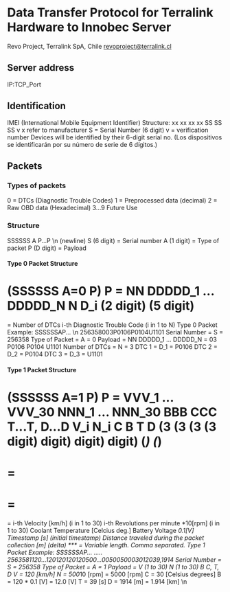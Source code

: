 # Data Transfer Protocol for Terralink Hardware to Innobec Server


Revo Project,
Terralink SpA, Chile
revoproject@terralink.cl

## Server address


IP:TCP_Port

## Identification


IMEI (International Mobile Equipment Identifier)
Structure:
xx xx xx xx SS SS SS v
x refer to manufacturer
S = Serial Number (6 digit)
v = verification number
Devices will be identified by their 6-digit serial no.
(Los dispositivos se identificarán por su número de serie de 6 dígitos.)

## Packets

### Types of packets


0 = DTCs (Diagnostic Trouble Codes)
1 = Preprocessed data (decimal)
2 = Raw OBD data (Hexadecimal)
3...9 Future Use

### Structure


SSSSSS A P...P \n (newline)
S (6 digit) = Serial number
A (1 digit) = Type of packet
P (D digit) = Payload

#### Type 0 Packet Structure


(SSSSSS A=0 P) P = NN DDDDD_1 ... DDDDD_N
N
D_i
(2 digit)
(5 digit)
=
=
Number of DTCs
i-th Diagnostic Trouble Code (i in 1 to N)
Type 0 Packet Example:
SSSSSSAP...
\n
256358003P0106P0104U1101
Serial Number = S = 256358
Type of Packet = A = 0
Payload = NN DDDDD_1 ... DDDDD_N = 03 P0106 P0104 U1101
Number of DTCs = N = 3
DTC 1 = D_1 = P0106
DTC 2 = D_2 = P0104
DTC 3 = D_3 = U1101

#### Type 1 Packet Structure


(SSSSSS A=1 P) P = VVV_1 ... VVV_30 NNN_1 ... NNN_30 BBB CCC T...T, D...D
V_i
N_i
C
B
T
D
(3
(3
(3
(3
digit)
digit)
digit)
digit)
(***)
(***)
=
=
=
=
=
=
i-th Velocity [km/h] (i in 1 to 30)
i-th Revolutions per minute *10[rpm] (i in 1 to 30)
Coolant Temperature [Celcius deg.]
Battery Voltage *0.1[V]
Timestamp [s] (initial timestamp)
Distance traveled during the packet collection [m] (delta)
*** = Variable length. Comma separated.
Type 1 Packet Example:
SSSSSSAP...
.....
2563581120...120120120120500...0050050003012039,1914
Serial Number = S = 256358
Type of Packet = A = 1
Payload = V (1 to 30) N (1 to 30) B C, T, D
V = 120 [km/h]
N = 500*10 [rpm] = 5000 [rpm]
C = 30 [Celsius degrees]
B = 120 * 0.1 [V] = 12.0 [V]
T = 39 [s]
D = 1914 [m] = 1.914 [km]
\n
